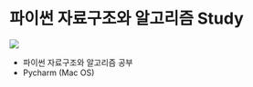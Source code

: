 # 파이썬 자료구조와 알고리즘 Study
<img src="http://image.kyobobook.co.kr/images/book/large/912/l9791162241912.jpg">

- 파이썬 자료구조와 알고리즘 공부
- Pycharm (Mac OS)
